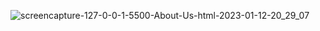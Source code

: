 ![screencapture-127-0-0-1-5500-About-Us-html-2023-01-12-20_29_07](https://user-images.githubusercontent.com/119101725/212101953-0d984ad3-30a4-44f9-a5da-0f4affc3ea53.png)
